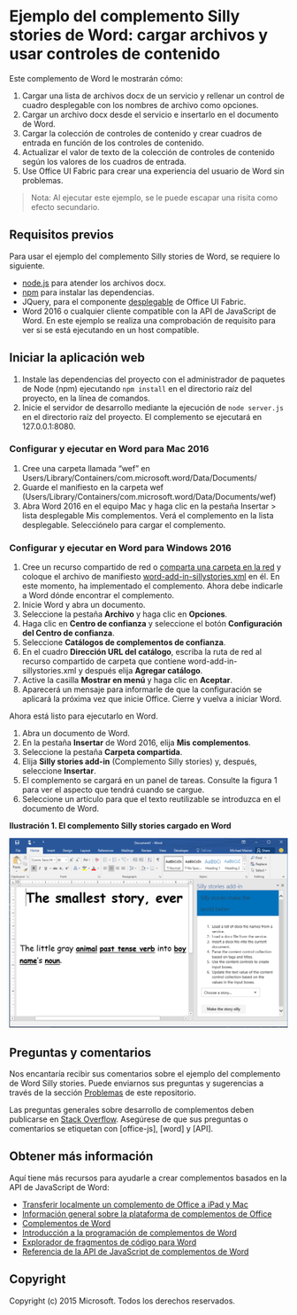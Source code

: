 # Ejemplo del complemento Silly stories de Word: cargar archivos y usar controles de contenido

Este complemento de Word le mostrarán cómo:

1. Cargar una lista de archivos docx de un servicio y rellenar un control de cuadro desplegable con los nombres de archivo como opciones.
2. Cargar un archivo docx desde el servicio e insertarlo en el documento de Word.
3. Cargar la colección de controles de contenido y crear cuadros de entrada en función de los controles de contenido.
4. Actualizar el valor de texto de la colección de controles de contenido según los valores de los cuadros de entrada.
5. Use Office UI Fabric para crear una experiencia del usuario de Word sin problemas.

> Nota: Al ejecutar este ejemplo, se le puede escapar una risita como efecto secundario.

## Requisitos previos

Para usar el ejemplo del complemento Silly stories de Word, se requiere lo siguiente.

* [node.js](https://nodejs.org) para atender los archivos docx.
* [npm](https://www.npmjs.com/) para instalar las dependencias.
* JQuery, para el componente [desplegable](dev.office.com/fabric/components/dropdown) de Office UI Fabric.
* Word 2016 o cualquier cliente compatible con la API de JavaScript de Word. En este ejemplo se realiza una comprobación de requisito para ver si se está ejecutando en un host compatible.

## Iniciar la aplicación web

1. Instale las dependencias del proyecto con el administrador de paquetes de Node (npm) ejecutando ```npm install``` en el directorio raíz del proyecto, en la línea de comandos.
2. Inicie el servidor de desarrollo mediante la ejecución de ```node server.js``` en el directorio raíz del proyecto. El complemento se ejecutará en 127.0.0.1:8080.

### Configurar y ejecutar en Word para Mac 2016

1. Cree una carpeta llamada “wef” en Users/Library/Containers/com.microsoft.word/Data/Documents/
2. Guarde el manifiesto en la carpeta wef (Users/Library/Containers/com.microsoft.word/Data/Documents/wef)
3. Abra Word 2016 en el equipo Mac y haga clic en la pestaña Insertar > lista desplegable Mis complementos. Verá el complemento en la lista desplegable. Selecciónelo para cargar el complemento.

### Configurar y ejecutar en Word para Windows 2016

1. Cree un recurso compartido de red o [comparta una carpeta en la red](https://technet.microsoft.com/es-es/library/cc770880.aspx) y coloque el archivo de manifiesto [word-add-in-sillystories.xml](word-add-in-sillystories.xml) en él. En este momento, ha implementado el complemento. Ahora debe indicarle a Word dónde encontrar el complemento.
2. Inicie Word y abra un documento.
3. Seleccione la pestaña **Archivo** y haga clic en **Opciones**.
4. Haga clic en **Centro de confianza** y seleccione el botón **Configuración del Centro de confianza**.
5. Seleccione **Catálogos de complementos de confianza**.
6. En el cuadro **Dirección URL del catálogo**, escriba la ruta de red al recurso compartido de carpeta que contiene word-add-in-sillystories.xml y después elija **Agregar catálogo**.
7. Active la casilla **Mostrar en menú** y haga clic en **Aceptar**.
8. Aparecerá un mensaje para informarle de que la configuración se aplicará la próxima vez que inicie Office. Cierre y vuelva a iniciar Word. 

Ahora está listo para ejecutarlo en Word. 

1. Abra un documento de Word. 
2. En la pestaña **Insertar** de Word 2016, elija **Mis complementos**. 
3. Seleccione la pestaña **Carpeta compartida**.
4. Elija **Silly stories add-in** (Complemento Silly stories) y, después, seleccione **Insertar**.
5. El complemento se cargará en un panel de tareas. Consulte la figura 1 para ver el aspecto que tendrá cuando se cargue.
6. Seleccione un artículo para que el texto reutilizable se introduzca en el documento de Word.

**Ilustración 1. El complemento Silly stories cargado en Word**

![Imagen de la aplicación Word con el complemento Silly stories cargado](../readme-images/sillystoriesUI.PNG)

## Preguntas y comentarios

Nos encantaría recibir sus comentarios sobre el ejemplo del complemento de Word Silly stories. Puede enviarnos sus preguntas y sugerencias a través de la sección [Problemas](https://github.com/OfficeDev/Word-Add-in-SIllyStories/issues) de este repositorio.

Las preguntas generales sobre desarrollo de complementos deben publicarse en [Stack Overflow](http://stackoverflow.com/questions/tagged/Office365+API). Asegúrese de que sus preguntas o comentarios se etiquetan con [office-js], [word] y [API].

## Obtener más información

Aquí tiene más recursos para ayudarle a crear complementos basados en la API de JavaScript de Word:

* [Transferir localmente un complemento de Office a iPad y Mac](dev.office.com/docs/add-ins/testing/sideload-an-office-add-in-on-ipad-and-mac)
* [Información general sobre la plataforma de complementos de Office](https://msdn.microsoft.com/es-es/library/office/jj220082.aspx)
* [Complementos de Word](https://github.com/OfficeDev/office-js-docs/blob/master/word/word-add-ins.md)
* [Introducción a la programación de complementos de Word](https://github.com/OfficeDev/office-js-docs/blob/master/word/word-add-ins-programming-guide.md)
* [Explorador de fragmentos de código para Word](http://officesnippetexplorer.azurewebsites.net/#/snippets/word)
* [Referencia de la API de JavaScript de complementos de Word](https://github.com/OfficeDev/office-js-docs/tree/master/word/word-add-ins-javascript-reference)

## Copyright
Copyright (c) 2015 Microsoft. Todos los derechos reservados.
